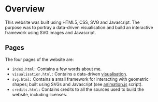 # Overview
This website was built using HTML5, CSS, SVG and Javascript. The purpose was to portray a data-driven visualisation and build an interactive framework using SVG images and Javascript.

## Pages
The four pages of the website are:
- `index.html:` Contains a few words about me. 
- `visualisation.html:` Contains a data-driven [visualisation](images/universe.gif).
- `svg.html:` Contains a small framework for interacting with geometric shapes; built using SVGs and Javascript (see [animation.js](animation.js) script).
- `credits.html:` Contains credits to all the sources used to build the website, including licenses.

